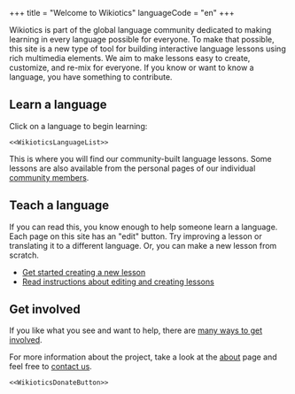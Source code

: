 +++
title = "Welcome to Wikiotics"
languageCode = "en"
+++

Wikiotics is part of the global language community dedicated to making
learning in every language possible for everyone. To make that possible,
this site is a new type of tool for building interactive language
lessons using rich multimedia elements. We aim to make lessons easy to
create, customize, and re-mix for everyone. If you know or want to know
a language, you have something to contribute.

## Learn a language

Click on a language to begin learning:

`<<WikioticsLanguageList>>`

This is where you will find our community-built language lessons. Some
lessons are also available from the personal pages of our individual
[community members](/en/Community_List).

## Teach a language

If you can read this, you know enough to help someone learn a language.
Each page on this site has an "edit" button. Try improving a lesson or
translating it to a different language. Or, you can make a new lesson
from scratch.

  - [Get started creating a new lesson](/new/flashcard_deck)
  - [Read instructions about editing and creating
    lessons](/en/Make_a_lesson)

## Get involved

If you like what you see and want to help, there are [many ways to get
involved](/en/Get_involved).

For more information about the project, take a look at the
[about](/group/wikiotics/en/about) page and feel free to [contact
us](/en/contact).

`<<WikioticsDonateButton>>`
